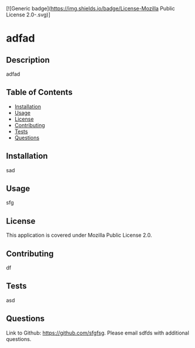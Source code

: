 [![Generic badge](https://img.shields.io/badge/License-Mozilla Public License 2.0-<COLOR>.svg)]
# adfad
## Description
adfad

## Table of Contents
* [Installation](#installation)
* [Usage](#usage)
* [License](#license)
* [Contributing](#contributing)
* [Tests](#tests)
* [Questions](#questions)

## Installation
sad

## Usage
sfg

## License
This application is covered under Mozilla Public License 2.0. 

## Contributing
df

## Tests
asd
    
## Questions
Link to Github: https://github.com/sfgfsg.
Please email sdfds with additional questions.